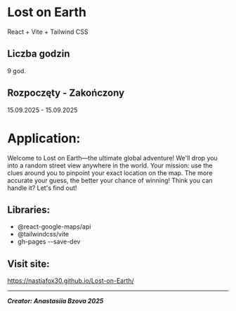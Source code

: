# Lost on Earth
React + Vite + Tailwind CSS

## Liczba godzin
9 god.

## Rozpoczęty - Zakończony
15.09.2025 - 15.09.2025


# Application:
Welcome to Lost on Earth—the ultimate global adventure! We'll drop you into a random street view anywhere in the world. Your mission: use the clues around you to pinpoint your exact location on the map. The more accurate your guess, the better your chance of winning! Think you can handle it? Let's find out!


## Libraries:
- @react-google-maps/api
- @tailwindcss/vite
- gh-pages --save-dev


## Visit site: 
https://nastiafox30.github.io/Lost-on-Earth/

---------------------------------------------------------------
_**Creator: Anastasiia Bzova 2025**_
